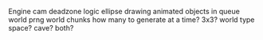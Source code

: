 Engine
  cam deadzone logic
  ellipse drawing
  animated objects in queue
  world
    prng
    world chunks
      how many to generate at a time? 3x3?
    world type
      space? cave? both?
